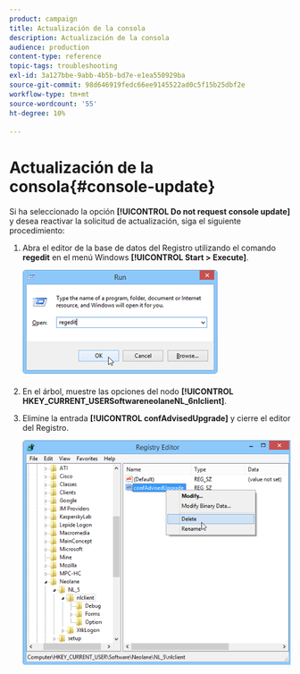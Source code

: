 ```yaml
---
product: campaign
title: Actualización de la consola
description: Actualización de la consola
audience: production
content-type: reference
topic-tags: troubleshooting
exl-id: 3a127bbe-9abb-4b5b-bd7e-e1ea550929ba
source-git-commit: 98d646919fedc66ee9145522ad0c5f15b25dbf2e
workflow-type: tm+mt
source-wordcount: '55'
ht-degree: 10%

---
```


# Actualización de la consola{#console-update}

Si ha seleccionado la opción **[!UICONTROL Do not request console update]** y desea reactivar la solicitud de actualización, siga el siguiente procedimiento:

1. Abra el editor de la base de datos del Registro utilizando el comando **regedit** en el menú Windows **[!UICONTROL Start > Execute]**.

   ![](assets/ncs_console_update_1.png)

1. En el árbol, muestre las opciones del nodo **[!UICONTROL HKEY_CURRENT_USERSoftwareneolaneNL_6nlclient]**.
1. Elimine la entrada **[!UICONTROL confAdvisedUpgrade]** y cierre el editor del Registro.

   ![](assets/ncs_console_update_2.png)
